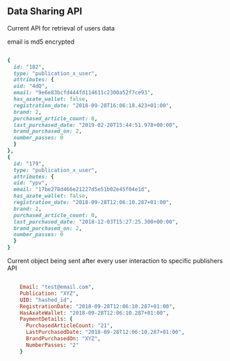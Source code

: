 ## Data Sharing API

Current API for retrieval of users data

email is md5 encrypted

```ruby

{
  id: "182",
  type: "publication_x_user",
  attributes: {
  uid: "4dQ",
  email: "9e6e83bcfd444fd114611c2300a52f7ce93",
  has_axate_wallet: false,
  registration_date: "2018-09-28T16:06:18.423+01:00",
  brand: 2,
  purchased_article_count: 0,
  last_purchased_date: "2019-02-20T15:44:51.978+00:00",
  brand_purchased_on: 2,
  number_passes: 0
  }
},
{
  id: "179",
  type: "publication_x_user",
  attributes: {
  uid: "ypv",
  email: "17be278d466e21227d5e51b02e45f04e1d",
  has_axate_wallet: false,
  registration_date: "2018-09-28T12:06:10.287+01:00",
  brand: 2,
  purchased_article_count: 0,
  last_purchased_date: "2018-12-03T15:27:25.300+00:00",
  brand_purchased_on: 2,
  number_passes: 0
  }
}
```

Current object being sent after every user interaction to specific publishers API

```ruby

    Email: "test@email.com",
    Publication: "XYZ",
    UID: "hashed_id",
    RegistrationDate: "2018-09-28T12:06:10.287+01:00",
    HasAxateWallet: "2018-09-28T12:06:10.287+01:00",
    PaymentDetails: {
      PurchasedArticleCount: "21",
      LastPurchasedDate: "2018-09-28T12:06:10.287+01:00",
      BrandPurchasedOn: "XYZ",
      NumberPasses: "2"
    }
        
```

